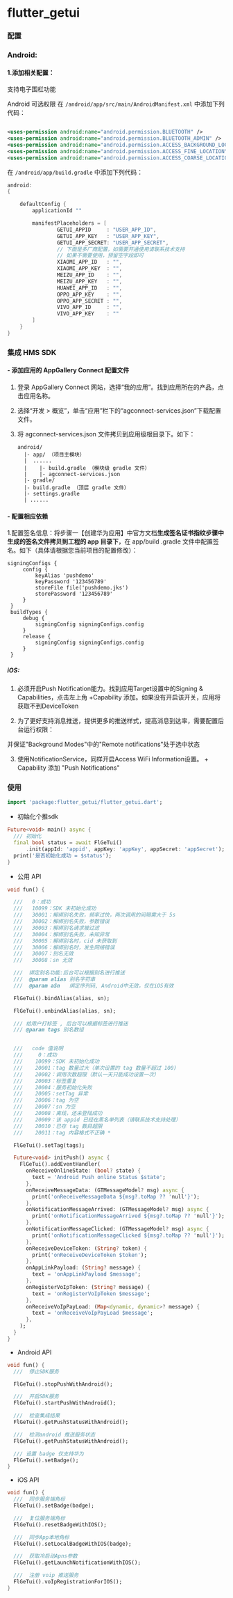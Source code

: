 # flutter_getui

### 配置

### Android:

#### 1.添加相关配置：

支持电子围栏功能

Android 可选权限 在 `/android/app/src/main/AndroidManifest.xml` 中添加下列代码：

```xml

<uses-permission android:name="android.permission.BLUETOOTH" />
<uses-permission android:name="android.permission.BLUETOOTH_ADMIN" />
<uses-permission android:name="android.permission.ACCESS_BACKGROUND_LOCATION" />
<uses-permission android:name="android.permission.ACCESS_FINE_LOCATION" />
<uses-permission android:name="android.permission.ACCESS_COARSE_LOCATION”/>

```

在 `/android/app/build.gradle` 中添加下列代码：

```groovy
android:
{

    defaultConfig {
        applicationId ""

        manifestPlaceholders = [
                GETUI_APPID     : "USER_APP_ID",
                GETUI_APP_KEY   : "USER_APP_KEY",
                GETUI_APP_SECRET: "USER_APP_SECRET",
                // 下面是多厂商配置，如需要开通使用请联系技术支持
                // 如果不需要使用，预留空字段即可
                XIAOMI_APP_ID   : "",
                XIAOMI_APP_KEY  : "",
                MEIZU_APP_ID    : "",
                MEIZU_APP_KEY   : "",
                HUAWEI_APP_ID   : "",
                OPPO_APP_KEY    : "",
                OPPO_APP_SECRET : "",
                VIVO_APP_ID     : "",
                VIVO_APP_KEY    : ""
        ]
    }
}
```

### 集成 HMS SDK

#### - 添加应用的 AppGallery Connect 配置文件

1. 登录 AppGallery Connect 网站，选择“我的应用”。找到应用所在的产品，点击应用名称。

2. 选择“开发 > 概览”，单击“应用”栏下的“agconnect-services.json”下载配置文件。

3. 将 agconnect-services.json 文件拷贝到应用级根目录下。如下：

   ```
   android/
     |- app/ （项目主模块）
     |  ......
     |    |- build.gradle （模块级 gradle 文件）
     |    |- agconnect-services.json 
     |- gradle/
     |- build.gradle （顶层 gradle 文件）
     |- settings.gradle
     | ......
   ```

#### - 配置相应依赖

1.配置签名信息：将步骤一【创建华为应用】中官方文档**生成签名证书指纹步骤中生成的签名文件拷贝到工程的 app 目录下**，在 app/build
.gradle 文件中配置签名。如下（具体请根据您当前项目的配置修改）：

```
signingConfigs {
     config {
         keyAlias 'pushdemo'
         keyPassword '123456789'
         storeFile file('pushdemo.jks')
         storePassword '123456789'
     }
 }
 buildTypes {
     debug {
         signingConfig signingConfigs.config
     }
     release {
         signingConfig signingConfigs.config
     }
 }
```

##### iOS:

1. 必须开启Push Notification能力。找到应用Target设置中的Signing & Capabilities，点击左上角
   +Capability 添加。如果没有开启该开关，应用将获取不到DeviceToken

2. 为了更好支持消息推送，提供更多的推送样式，提高消息到达率，需要配置后台运行权限：

并保证"Background Modes"中的"Remote notifications"处于选中状态

3. 使用NotificationService，同样开启Access WiFi Information设置。 + Capability 添加 "Push
   Notifications"

### 使用

```dart
import 'package:flutter_getui/flutter_getui.dart';

```

- 初始化个推sdk

```dart
Future<void> main() async {
  /// 初始化
  final bool status = await FlGeTui()
      .init(appId: 'appid', appKey: 'appKey', appSecret: 'appSecret');
  print('是否初始化成功 = $status');
}
```

- 公用 API

```dart
void fun() {

  ///   0：成功
  ///   10099：SDK 未初始化成功
  ///   30001：解绑别名失败，频率过快，两次调用的间隔需大于 5s
  ///   30002：解绑别名失败，参数错误
  ///   30003：解绑别名请求被过滤
  ///   30004：解绑别名失败，未知异常
  ///   30005：解绑别名时，cid 未获取到
  ///   30006：解绑别名时，发生网络错误
  ///   30007：别名无效
  ///   30008：sn 无效

  ///  绑定别名功能:后台可以根据别名进行推送
  ///  @param alias 别名字符串
  ///  @param aSn   绑定序列码, Android中无效，仅在iOS有效

  FlGeTui().bindAlias(alias, sn);

  FlGeTui().unbindAlias(alias, sn);

  /// 给用户打标签 , 后台可以根据标签进行推送
  /// @param tags 别名数组


  ///   code 值说明
  ///     0：成功
  ///    10099：SDK 未初始化成功
  ///    20001：tag 数量过大（单次设置的 tag 数量不超过 100)
  ///    20002：调用次数超限（默认一天只能成功设置一次）
  ///    20003：标签重复
  ///    20004：服务初始化失败
  ///    20005：setTag 异常
  ///    20006：tag 为空
  ///    20007：sn 为空
  ///    20008：离线，还未登陆成功
  ///    20009：该 appid 已经在黑名单列表（请联系技术支持处理）
  ///    20010：已存 tag 数目超限
  ///    20011：tag 内容格式不正确 *

  FlGeTui().setTag(tags);

  Future<void> initPush() async {
    FlGeTui().addEventHandler(
      onReceiveOnlineState: (bool? state) {
        text = 'Android Push online Status $state';
      },
      onReceiveMessageData: (GTMessageModel? msg) async {
        print('onReceiveMessageData ${msg?.toMap ?? 'null'}');
      },
      onNotificationMessageArrived: (GTMessageModel? msg) async {
        print('onNotificationMessageArrived ${msg?.toMap ?? 'null'}');
      },
      onNotificationMessageClicked: (GTMessageModel? msg) async {
        print('onNotificationMessageClicked ${msg?.toMap ?? 'null'}');
      },
      onReceiveDeviceToken: (String? token) {
        print('onReceiveDeviceToken $token');
      },
      onAppLinkPayload: (String? message) {
        text = 'onAppLinkPayload $message';
      },
      onRegisterVoIpToken: (String? message) {
        text = 'onRegisterVoIpToken $message';
      },
      onReceiveVoIpPayLoad: (Map<dynamic, dynamic>? message) {
        text = 'onReceiveVoIpPayLoad $message';
      },
    );
  }
}

```

- Android API

```dart
void fun() {
  ///  停止SDK服务

  FlGeTui().stopPushWithAndroid();

  ///  开启SDK服务
  FlGeTui().startPushWithAndroid();

  ///  检查集成结果
  FlGeTui().getPushStatusWithAndroid();

  ///  检测android 推送服务状态
  FlGeTui().getPushStatusWithAndroid();

  /// 设置 badge 仅支持华为
  FlGeTui().setBadge();
}
```

- iOS API

```dart
void fun() {
  ///  同步服务端角标
  FlGeTui().setBadge(badge);

  ///  复位服务端角标
  FlGeTui().resetBadgeWithIOS();

  ///  同步App本地角标
  FlGeTui().setLocalBadgeWithIOS(badge);

  ///  获取冷启动Apns参数
  FlGeTui().getLaunchNotificationWithIOS();

  ///  注册 voip 推送服务
  FlGeTui().voIpRegistrationForIOS();
}
```


